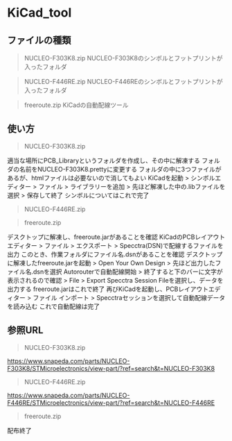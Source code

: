 # KiCad_tool

## ファイルの種類
>NUCLEO-F303K8.zip
  NUCLEO-F303K8のシンボルとフットプリントが入ったフォルダ

>NUCLEO-F446RE.zip
  NUCLEO-F446REのシンボルとフットプリントが入ったフォルダ

>freeroute.zip
  KiCadの自動配線ツール

## 使い方
>NUCLEO-F303K8.zip

  適当な場所にPCB_Libraryというフォルダを作成し、その中に解凍する
  フォルダの名前をNUCLEO-F303K8.prettyに変更する
  フォルダの中に3つファイルがあるが、htmlファイルは必要ないので消してもよい
  KiCadを起動 > シンボルエディター > ファイル > ライブラリーを追加 > 先ほど解凍した中の.libファイルを選択 > 保存して終了
  シンボルについてはこれで完了

>NUCLEO-F446RE.zip

>freeroute.zip

  デスクトップに解凍し、freeroute.jarがあることを確認
  KiCadのPCBレイアウトエディター > ファイル > エクスポート > Specctra(DSN)で配線するファイルを出力
  このとき、作業フォルダにファイル名.dsnがあることを確認
  デスクトップに解凍したfreeroute.jarを起動 > Open Your Own Design > 先ほど出力したファイル名.dsnを選択
  Autorouterで自動配線開始 > 終了すると下のバーに文字が表示されるので確認 > File > Export Specctra Session Fileを選択し、データを出力する
  freeroute.jarはこれで終了
  再びKiCadを起動し、PCBレイアウトエディター > ファイル インポート > Specctraセッションを選択して自動配線データを読み込む
  これで自動配線は完了



## 参照URL
>NUCLEO-F303K8.zip

  https://www.snapeda.com/parts/NUCLEO-F303K8/STMicroelectronics/view-part/?ref=search&t=NUCLEO-F303K8

>NUCLEO-F446RE.zip

  https://www.snapeda.com/parts/NUCLEO-F446RE/STMicroelectronics/view-part/?ref=search&t=NUCLEO-F446RE

>freeroute.zip

  配布終了